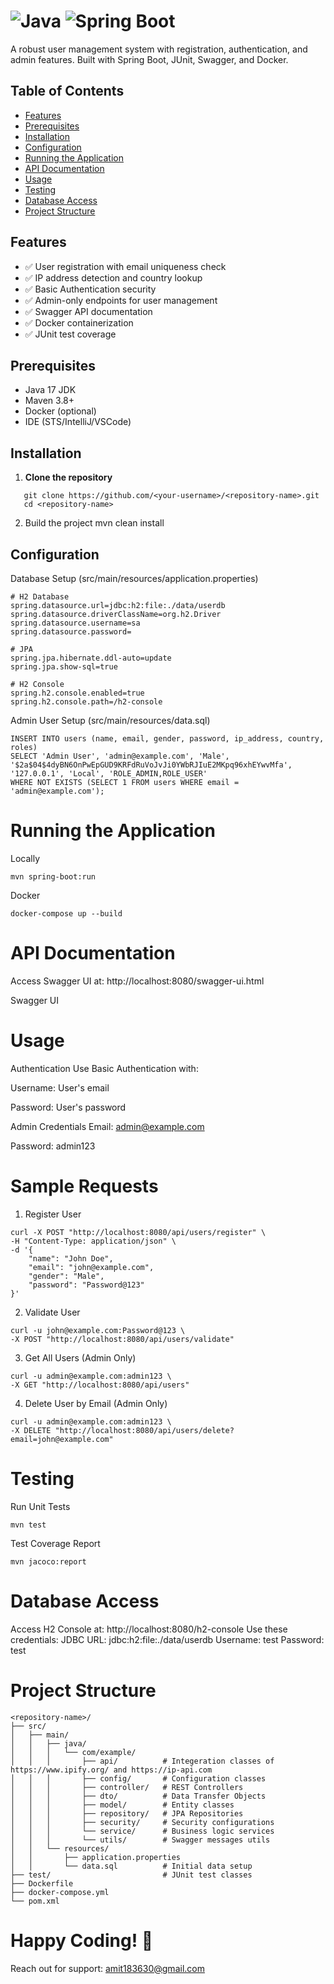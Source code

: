 # <Project Name> ![Java](https://img.shields.io/badge/Java-17-red) ![Spring Boot](https://img.shields.io/badge/Spring_Boot-3.4.2-brightgreen) 

A robust user management system with registration, authentication, and admin features. Built with Spring Boot, JUnit, Swagger, and Docker.

## Table of Contents
- [Features](#features)
- [Prerequisites](#prerequisites)
- [Installation](#installation)
- [Configuration](#configuration)
- [Running the Application](#running-the-application)
- [API Documentation](#api-documentation)
- [Usage](#usage)
- [Testing](#testing)
- [Database Access](#database-access)
- [Project Structure](#project-structure)

## Features
- ✅ User registration with email uniqueness check
- ✅ IP address detection and country lookup
- ✅ Basic Authentication security
- ✅ Admin-only endpoints for user management
- ✅ Swagger API documentation
- ✅ Docker containerization
- ✅ JUnit test coverage

## Prerequisites
- Java 17 JDK
- Maven 3.8+
- Docker (optional)
- IDE (STS/IntelliJ/VSCode)

## Installation

1. **Clone the repository**
```
   git clone https://github.com/<your-username>/<repository-name>.git
   cd <repository-name>
```

2. Build the project
    mvn clean install


## Configuration
Database Setup (src/main/resources/application.properties)

```
# H2 Database
spring.datasource.url=jdbc:h2:file:./data/userdb
spring.datasource.driverClassName=org.h2.Driver
spring.datasource.username=sa
spring.datasource.password=

# JPA
spring.jpa.hibernate.ddl-auto=update
spring.jpa.show-sql=true

# H2 Console
spring.h2.console.enabled=true
spring.h2.console.path=/h2-console
```

Admin User Setup (src/main/resources/data.sql)
```
INSERT INTO users (name, email, gender, password, ip_address, country, roles)
SELECT 'Admin User', 'admin@example.com', 'Male', '$2a$04$4dyBN6OnPwEpGUD9KRFdRuVoJvJi0YWbRJIuE2MKpq96xhEYwvMfa', '127.0.0.1', 'Local', 'ROLE_ADMIN,ROLE_USER'
WHERE NOT EXISTS (SELECT 1 FROM users WHERE email = 'admin@example.com');
```

# Running the Application
Locally
```
mvn spring-boot:run
```

Docker
```
docker-compose up --build
```

# API Documentation
Access Swagger UI at:
http://localhost:8080/swagger-ui.html

Swagger UI

# Usage
Authentication
Use Basic Authentication with:

Username: User's email

Password: User's password

Admin Credentials
Email: admin@example.com

Password: admin123

# Sample Requests
1. Register User
```
curl -X POST "http://localhost:8080/api/users/register" \
-H "Content-Type: application/json" \
-d '{
    "name": "John Doe",
    "email": "john@example.com",
    "gender": "Male",
    "password": "Password@123"
}'
```
2. Validate User
```
curl -u john@example.com:Password@123 \
-X POST "http://localhost:8080/api/users/validate"
```
3. Get All Users (Admin Only)
```
curl -u admin@example.com:admin123 \
-X GET "http://localhost:8080/api/users"
```
4. Delete User by Email (Admin Only)
```
curl -u admin@example.com:admin123 \
-X DELETE "http://localhost:8080/api/users/delete?email=john@example.com"
```

# Testing
Run Unit Tests
```
mvn test
```
Test Coverage Report
```
mvn jacoco:report
```
# Database Access
Access H2 Console at:
http://localhost:8080/h2-console
Use these credentials:
JDBC URL: jdbc:h2:file:./data/userdb
Username: test
Password: test

# Project Structure
```
<repository-name>/
├── src/
│   ├── main/
│   │   ├── java/
│   │   │   └── com/example/
│   │   │       ├── api/          # Integeration classes of https://www.ipify.org/ and https://ip-api.com
│   │   │       ├── config/       # Configuration classes
│   │   │       ├── controller/   # REST Controllers
│   │   │       ├── dto/          # Data Transfer Objects
│   │   │       ├── model/        # Entity classes
│   │   │       ├── repository/   # JPA Repositories
│   │   │       ├── security/     # Security configurations
│   │   │       └── service/      # Business logic services
│   │   │       └── utils/        # Swagger messages utils
│   │   └── resources/
│   │       ├── application.properties
│   │       └── data.sql          # Initial data setup
├── test/                         # JUnit test classes
├── Dockerfile
├── docker-compose.yml
└── pom.xml
```


# Happy Coding! 🚀
Reach out for support: amit183630@gmail.com
